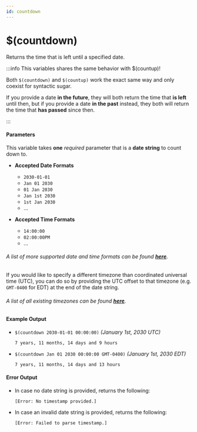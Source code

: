 ```yaml
---
id: countdown
---
```


# $(countdown)

Returns the time that is left until a specified date.

:::info This variables shares the same behavior with $(countup)!

Both `$(countdown)` and `$(countup)` work the exact same way and only coexist for syntactic sugar.

If you provide a date **in the future**, they will both return the time that **is left** until then, but if you provide a date **in the past** instead, they both will return the time that **has passed** since then.

:::

#### Parameters

This variable takes **one** *required* parameter that is a **date string** to count down to.

* **Accepted Date Formats**
  * `2030-01-01`
  * `Jan 01 2030`
  * `01 Jan 2030`
  * `Jan 1st 2030`
  * `1st Jan 2030`
  * ...

* **Accepted Time Formats**
  * `14:00:00`
  * `02:00:00PM`
  * ...

###### A list of more supported date and time formats can be found [**here**](https://github.com/araddon/dateparse).

If you would like to specify a different timezone than coordinated universal time (UTC), you can do so by providing the UTC offset to that timezone (e.g. `GMT-0400` for EDT) at the end of the date string.

###### A list of all existing timezones can be found [**here**](https://en.wikipedia.org/wiki/List_of_tz_database_time_zones#List).

#### Example Output

* `$(countdown 2030-01-01 00:00:00)` *(January 1st, 2030 UTC)*

    ```
    7 years, 11 months, 14 days and 9 hours
    ```

* `$(countdown Jan 01 2030 00:00:00 GMT-0400)` *(January 1st, 2030 EDT)*

    ```
    7 years, 11 months, 14 days and 13 hours
    ```

#### Error Output

* In case no date string is provided, returns the following:

    ```
    [Error: No timestamp provided.]
    ```

* In case an invalid date string is provided, returns the following:

    ```
    [Error: Failed to parse timestamp.]
    ```
